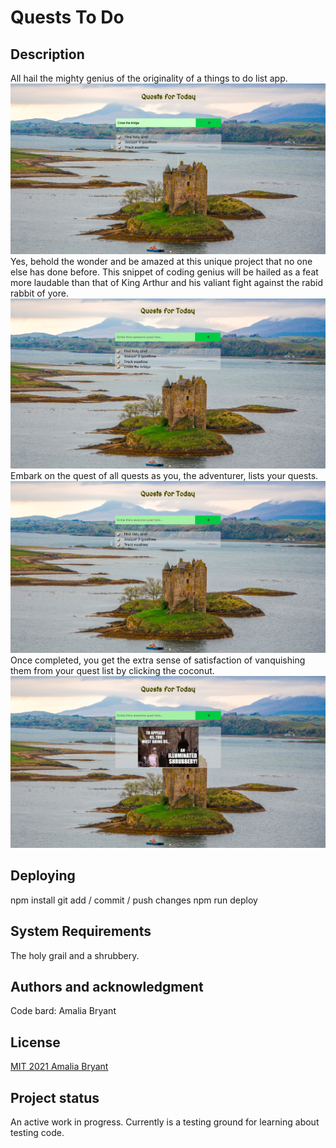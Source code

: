 # Quests To Do

## Description

All hail the mighty genius of the originality of a things to do list app.
![Observe the stunning result of code that allows valiant knights such as yourself to enter your own quest](./assets/enterQuest.png)
Yes, behold the wonder and be amazed at this unique project that no one else has done before. This snippet of coding genius will be hailed as a feat more laudable than that of King Arthur and his valiant fight against the rabid rabbit of yore.
![Magical mini minions scribe your quest at the end of your list of glorious quests](./assets/seeYourQuestBelow.png)
Embark on the quest of all quests as you, the adventurer, lists your quests.
![A bard will sing your praises... at least the one in your head... as you indicate each quest completed.](./assets/removeCompletedQuests.png)
Once completed, you get the extra sense of satisfaction of vanquishing them from your quest list by clicking the coconut.
![Your quests are completed... or are they?](./assets/questsCompleted.png)

## Deploying

npm install
git add / commit / push changes
npm run deploy

## System Requirements

The holy grail and a shrubbery.

## Authors and acknowledgment

Code bard: Amalia Bryant

## License

[MIT 2021 Amalia Bryant](https://choosealicense.com/licenses/mit/)

## Project status

An active work in progress. Currently is a testing ground for learning about testing code.

